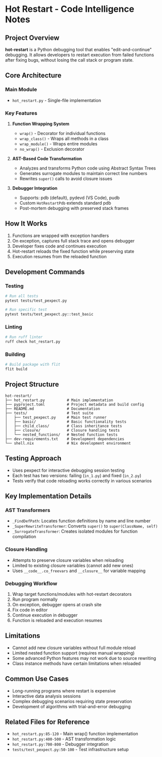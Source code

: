 # Hot Restart - Code Intelligence Notes

## Project Overview
**hot-restart** is a Python debugging tool that enables "edit-and-continue" debugging. It allows developers to restart execution from failed functions after fixing bugs, without losing the call stack or program state.

## Core Architecture

### Main Module
- `hot_restart.py` - Single-file implementation

### Key Features
1. **Function Wrapping System**
   - `wrap()` - Decorator for individual functions
   - `wrap_class()` - Wraps all methods in a class
   - `wrap_module()` - Wraps entire modules
   - `no_wrap()` - Exclusion decorator

2. **AST-Based Code Transformation**
   - Analyzes and transforms Python code using Abstract Syntax Trees
   - Generates surrogate modules to maintain correct line numbers
   - Rewrites `super()` calls to avoid closure issues

3. **Debugger Integration**
   - Supports: pdb (default), pydevd (VS Code), pudb
   - Custom `HotRestartPdb` extends standard pdb
   - Post-mortem debugging with preserved stack frames

## How It Works
1. Functions are wrapped with exception handlers
2. On exception, captures full stack trace and opens debugger
3. Developer fixes code and continues execution
4. Hot-restart reloads the fixed function while preserving state
5. Execution resumes from the reloaded function

## Development Commands

### Testing
```bash
# Run all tests
pytest tests/test_pexpect.py

# Run specific test
pytest tests/test_pexpect.py::test_basic
```

### Linting
```bash
# Run ruff linter
ruff check hot_restart.py
```

### Building
```bash
# Build package with flit
flit build
```

## Project Structure
```
hot-restart/
├── hot_restart.py          # Main implementation
├── pyproject.toml          # Project metadata and build config
├── README.md               # Documentation
├── tests/                  # Test suite
│   ├── test_pexpect.py     # Main test runner
│   ├── basic/              # Basic functionality tests
│   ├── child_class/        # Class inheritance tests
│   ├── closure/            # Closure handling tests
│   └── nested_functions/   # Nested function tests
├── dev-requirements.txt    # Development dependencies
└── shell.nix               # Nix development environment
```

## Testing Approach
- Uses pexpect for interactive debugging session testing
- Each test has two versions: failing (`in_1.py`) and fixed (`in_2.py`)
- Tests verify that code reloading works correctly in various scenarios

## Key Implementation Details

### AST Transformers
- `_FindDefPath`: Locates function definitions by name and line number
- `_SuperRewriteTransformer`: Converts `super()` to `super(ClassName, self)`
- `_SurrogateTransformer`: Creates isolated modules for function compilation

### Closure Handling
- Attempts to preserve closure variables when reloading
- Limited to existing closure variables (cannot add new ones)
- Uses `__code__.co_freevars` and `__closure__` for variable mapping

### Debugging Workflow
1. Wrap target functions/modules with hot-restart decorators
2. Run program normally
3. On exception, debugger opens at crash site
4. Fix code in editor
5. Continue execution in debugger
6. Function is reloaded and execution resumes

## Limitations
- Cannot add new closure variables without full module reload
- Limited nested function support (requires manual wrapping)
- Some advanced Python features may not work due to source rewriting
- Class instance methods have certain limitations when reloaded

## Common Use Cases
- Long-running programs where restart is expensive
- Interactive data analysis sessions
- Complex debugging scenarios requiring state preservation
- Development of algorithms with trial-and-error debugging

## Related Files for Reference
- `hot_restart.py:85-120` - Main wrap() function implementation
- `hot_restart.py:400-500` - AST transformation logic
- `hot_restart.py:700-800` - Debugger integration
- `tests/test_pexpect.py:50-100` - Test infrastructure setup
